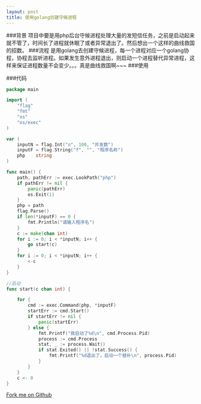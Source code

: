 ```yaml
---
layout: post
title: 使用golang创建守候进程
---
```

###背景
项目中要是用php后台守候进程处理大量的发短信任务，之前是启动起来就不管了，时间长了进程就休眠了或者异常退出了。然后想出一个这样的曲线救国的招数。
###流程
是用golang去创建守候进程，每一个进程对应一个golang协程，协程去监听进程。如果发生意外进程退出，则启动一个进程替代异常进程，这样来保证进程数量不会变少。。。真是曲线救国啊~~~
###使用

###代码
~~~go
package main

import (
	"flag"
	"fmt"
	"os"
	"os/exec"
)

var (
	inputN = flag.Int("n", 100, "并发数")
	inputF = flag.String("f", "", "程序名称")
	php    string
)

func main() {
	path, pathErr := exec.LookPath("php")
	if pathErr != nil {
		panic(pathErr)
		os.Exit(1)
	}
	php = path
	flag.Parse()
	if len(*inputF) == 0 {
		fmt.Println("请输入程序名")
	}
	c := make(chan int)
	for i := 0; i < *inputN; i++ {
		go start(c)
	}
	for i := 0; i < *inputN; i++ {
		<-c
	}
}

//启动
func start(c chan int) {

	for {
		cmd := exec.Command(php, *inputF)
		startErr := cmd.Start()
		if startErr != nil {
			panic(startErr)
		} else {
			fmt.Printf("我启动了%d\n", cmd.Process.Pid)
			process := cmd.Process
			stat, _ := process.Wait()
			if stat.Exited() || !stat.Success() {
				fmt.Printf("%d退出了，启动一个替补\n", process.Pid)
			}
		}
	}
	c <- 0
}
~~~
[Fork me on Github](https://github.com/heyanlong/duorun, "Fork me on Github")